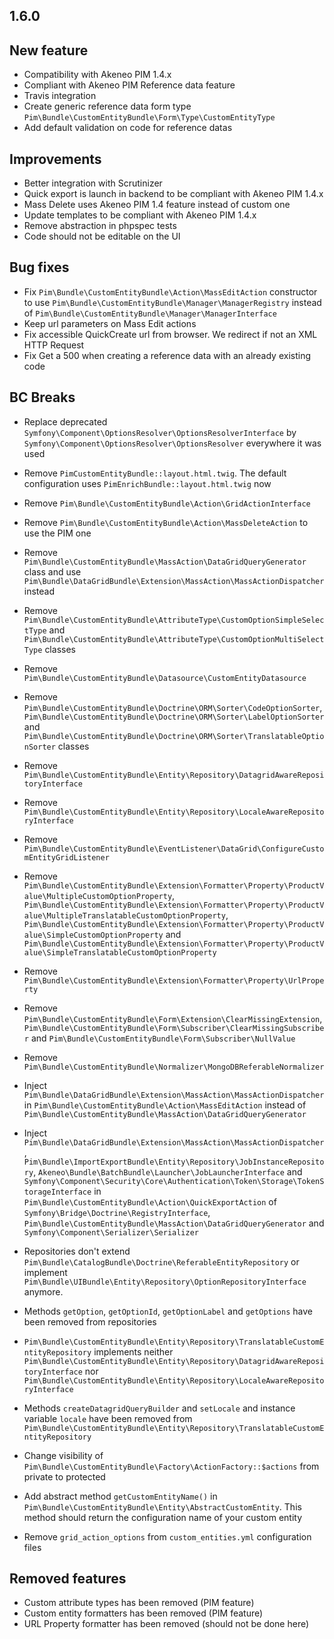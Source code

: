 1.6.0
-----

## New feature
- Compatibility with Akeneo PIM 1.4.x
- Compliant with Akeneo PIM Reference data feature
- Travis integration
- Create generic reference data form type `Pim\Bundle\CustomEntityBundle\Form\Type\CustomEntityType`
- Add default validation on code for reference datas

## Improvements
- Better integration with Scrutinizer
- Quick export is launch in backend to be compliant with Akeneo PIM 1.4.x
- Mass Delete uses Akeneo PIM 1.4 feature instead of custom one
- Update templates to be compliant with Akeneo PIM 1.4.x
- Remove abstraction in phpspec tests
- Code should not be editable on the UI

## Bug fixes
- Fix `Pim\Bundle\CustomEntityBundle\Action\MassEditAction` constructor to use `Pim\Bundle\CustomEntityBundle\Manager\ManagerRegistry` instead of `Pim\Bundle\CustomEntityBundle\Manager\ManagerInterface`
- Keep url parameters on Mass Edit actions
- Fix accessible QuickCreate url from browser. We redirect if not an XML HTTP Request
- Fix Get a 500 when creating a reference data with an already existing code

## BC Breaks
- Replace deprecated `Symfony\Component\OptionsResolver\OptionsResolverInterface` by `Symfony\Component\OptionsResolver\OptionsResolver` everywhere it was used

- Remove `PimCustomEntityBundle::layout.html.twig`. The default configuration uses `PimEnrichBundle::layout.html.twig` now
- Remove `Pim\Bundle\CustomEntityBundle\Action\GridActionInterface`
- Remove `Pim\Bundle\CustomEntityBundle\Action\MassDeleteAction` to use the PIM one
- Remove `Pim\Bundle\CustomEntityBundle\MassAction\DataGridQueryGenerator` class and use `Pim\Bundle\DataGridBundle\Extension\MassAction\MassActionDispatcher` instead
- Remove `Pim\Bundle\CustomEntityBundle\AttributeType\CustomOptionSimpleSelectType` and `Pim\Bundle\CustomEntityBundle\AttributeType\CustomOptionMultiSelectType` classes
- Remove `Pim\Bundle\CustomEntityBundle\Datasource\CustomEntityDatasource`
- Remove `Pim\Bundle\CustomEntityBundle\Doctrine\ORM\Sorter\CodeOptionSorter`, `Pim\Bundle\CustomEntityBundle\Doctrine\ORM\Sorter\LabelOptionSorter` and `Pim\Bundle\CustomEntityBundle\Doctrine\ORM\Sorter\TranslatableOptionSorter` classes
- Remove `Pim\Bundle\CustomEntityBundle\Entity\Repository\DatagridAwareRepositoryInterface`
- Remove `Pim\Bundle\CustomEntityBundle\Entity\Repository\LocaleAwareRepositoryInterface`
- Remove `Pim\Bundle\CustomEntityBundle\EventListener\DataGrid\ConfigureCustomEntityGridListener`
- Remove `Pim\Bundle\CustomEntityBundle\Extension\Formatter\Property\ProductValue\MultipleCustomOptionProperty`, `Pim\Bundle\CustomEntityBundle\Extension\Formatter\Property\ProductValue\MultipleTranslatableCustomOptionProperty`, `Pim\Bundle\CustomEntityBundle\Extension\Formatter\Property\ProductValue\SimpleCustomOptionProperty` and `Pim\Bundle\CustomEntityBundle\Extension\Formatter\Property\ProductValue\SimpleTranslatableCustomOptionProperty`
- Remove `Pim\Bundle\CustomEntityBundle\Extension\Formatter\Property\UrlProperty`
- Remove `Pim\Bundle\CustomEntityBundle\Form\Extension\ClearMissingExtension`, `Pim\Bundle\CustomEntityBundle\Form\Subscriber\ClearMissingSubscriber` and `Pim\Bundle\CustomEntityBundle\Form\Subscriber\NullValue`
- Remove `Pim\Bundle\CustomEntityBundle\Normalizer\MongoDBReferableNormalizer`

- Inject `Pim\Bundle\DataGridBundle\Extension\MassAction\MassActionDispatcher` in `Pim\Bundle\CustomEntityBundle\Action\MassEditAction` instead of `Pim\Bundle\CustomEntityBundle\MassAction\DataGridQueryGenerator`
- Inject `Pim\Bundle\DataGridBundle\Extension\MassAction\MassActionDispatcher`, `Pim\Bundle\ImportExportBundle\Entity\Repository\JobInstanceRepository`, `Akeneo\Bundle\BatchBundle\Launcher\JobLauncherInterface` and `Symfony\Component\Security\Core\Authentication\Token\Storage\TokenStorageInterface` in `Pim\Bundle\CustomEntityBundle\Action\QuickExportAction` of `Symfony\Bridge\Doctrine\RegistryInterface`, `Pim\Bundle\CustomEntityBundle\MassAction\DataGridQueryGenerator` and `Symfony\Component\Serializer\Serializer`
- Repositories don't extend `Pim\Bundle\CatalogBundle\Doctrine\ReferableEntityRepository` or implement `Pim\Bundle\UIBundle\Entity\Repository\OptionRepositoryInterface` anymore.
- Methods `getOption`, `getOptionId`, `getOptionLabel` and `getOptions` have been removed from repositories
- `Pim\Bundle\CustomEntityBundle\Entity\Repository\TranslatableCustomEntityRepository` implements neither `Pim\Bundle\CustomEntityBundle\Entity\Repository\DatagridAwareRepositoryInterface` nor `Pim\Bundle\CustomEntityBundle\Entity\Repository\LocaleAwareRepositoryInterface`
- Methods `createDatagridQueryBuilder` and `setLocale` and instance variable `locale` have been removed from `Pim\Bundle\CustomEntityBundle\Entity\Repository\TranslatableCustomEntityRepository`

- Change visibility of `Pim\Bundle\CustomEntityBundle\Factory\ActionFactory::$actions` from private to protected
- Add abstract method `getCustomEntityName()` in `Pim\Bundle\CustomEntityBundle\Entity\AbstractCustomEntity`. This method should return the configuration name of your custom entity

- Remove `grid_action_options` from `custom_entities.yml` configuration files

## Removed features
- Custom attribute types has been removed (PIM feature)
- Custom entity formatters has been removed (PIM feature)
- URL Property formatter has been removed (should not be done here)
